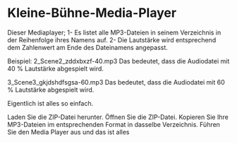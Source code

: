 # Kleine-Bühne-Media-Player

Dieser Mediaplayer;
1- Es listet alle MP3-Dateien in seinem Verzeichnis in der Reihenfolge ihres Namens auf.
2- Die Lautstärke wird entsprechend dem Zahlenwert am Ende des Dateinamens angepasst.

Beispiel:
2_Scene2_zddxbxzf-40.mp3
Das bedeutet, dass die Audiodatei mit 40 % Lautstärke abgespielt wird.

3_Scene3_gkjdshdfsgsa-60.mp3
Das bedeutet, dass die Audiodatei mit 60 % Lautstärke abgespielt wird.


Eigentlich ist alles so einfach.


Laden Sie die ZIP-Datei herunter.
Öffnen Sie die ZIP-Datei.
Kopieren Sie Ihre MP3-Dateien im entsprechenden Format in dasselbe Verzeichnis.
Führen Sie den Media Player aus und das ist alles
